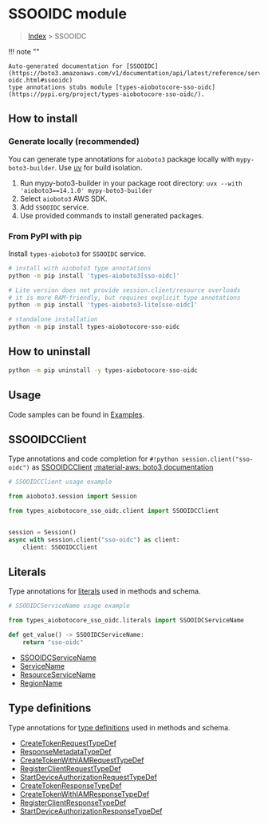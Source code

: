 # SSOOIDC module

> [Index](../README.md) > SSOOIDC


!!! note ""

    Auto-generated documentation for [SSOOIDC](https://boto3.amazonaws.com/v1/documentation/api/latest/reference/services/sso-oidc.html#ssooidc)
    type annotations stubs module [types-aiobotocore-sso-oidc](https://pypi.org/project/types-aiobotocore-sso-oidc/).

## How to install

### Generate locally (recommended)

You can generate type annotations for `aioboto3` package locally with `mypy-boto3-builder`.
Use [uv](https://docs.astral.sh/uv/getting-started/installation/) for build isolation.

1. Run mypy-boto3-builder in your package root directory: `uvx --with 'aioboto3==14.1.0' mypy-boto3-builder`
1. Select `aioboto3` AWS SDK.
1. Add `SSOOIDC` service.
1. Use provided commands to install generated packages.



### From PyPI with pip

Install `types-aioboto3` for `SSOOIDC` service.

```bash
# install with aioboto3 type annotations
python -m pip install 'types-aioboto3[sso-oidc]'

# Lite version does not provide session.client/resource overloads
# it is more RAM-friendly, but requires explicit type annotations
python -m pip install 'types-aioboto3-lite[sso-oidc]'

# standalone installation
python -m pip install types-aiobotocore-sso-oidc
```



## How to uninstall

```bash
python -m pip uninstall -y types-aiobotocore-sso-oidc
```

## Usage

Code samples can be found in [Examples](./usage.md).

## SSOOIDCClient

Type annotations and code completion for  `#!python session.client("sso-oidc")` as [SSOOIDCClient](./client.md)
[:material-aws: boto3 documentation](https://boto3.amazonaws.com/v1/documentation/api/latest/reference/services/sso-oidc.html#SSOOIDC.Client)

```python
# SSOOIDCClient usage example

from aioboto3.session import Session

from types_aiobotocore_sso_oidc.client import SSOOIDCClient


session = Session()
async with session.client("sso-oidc") as client:
    client: SSOOIDCClient
```








## Literals

Type annotations for [literals](./literals.md) used in methods and schema.

```python
# SSOOIDCServiceName usage example

from types_aiobotocore_sso_oidc.literals import SSOOIDCServiceName

def get_value() -> SSOOIDCServiceName:
    return "sso-oidc"
```

- [SSOOIDCServiceName](./literals.md#ssooidcservicename)
- [ServiceName](./literals.md#servicename)
- [ResourceServiceName](./literals.md#resourceservicename)
- [RegionName](./literals.md#regionname)




## Type definitions

Type annotations for [type definitions](./type_defs.md) used in methods and schema.

- [CreateTokenRequestTypeDef](./type_defs.md#createtokenrequesttypedef)
- [ResponseMetadataTypeDef](./type_defs.md#responsemetadatatypedef)
- [CreateTokenWithIAMRequestTypeDef](./type_defs.md#createtokenwithiamrequesttypedef)
- [RegisterClientRequestTypeDef](./type_defs.md#registerclientrequesttypedef)
- [StartDeviceAuthorizationRequestTypeDef](./type_defs.md#startdeviceauthorizationrequesttypedef)
- [CreateTokenResponseTypeDef](./type_defs.md#createtokenresponsetypedef)
- [CreateTokenWithIAMResponseTypeDef](./type_defs.md#createtokenwithiamresponsetypedef)
- [RegisterClientResponseTypeDef](./type_defs.md#registerclientresponsetypedef)
- [StartDeviceAuthorizationResponseTypeDef](./type_defs.md#startdeviceauthorizationresponsetypedef)

